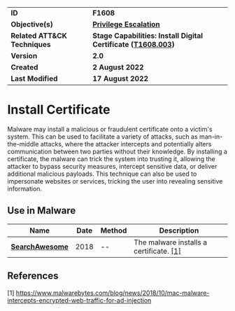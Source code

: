 <table>
<tr>
<td><b>ID</b></td>
<td><b>F1608</b></td>
</tr>
<tr>
<td><b>Objective(s)</b></td>
<td><b><a href="../privilege-escalation">Privilege Escalation</a></b></td>
</tr>
<tr>
<td><b>Related ATT&CK Techniques</b></td>
<td><b>Stage Capabilities: Install Digital Certificate (<a href="https://attack.mitre.org/techniques/T1608/003/">T1608.003</a>)</b></td>
</tr>
<tr>
<td><b>Version</b></td>
<td><b>2.0</b></td>
</tr>
<tr>
<td><b>Created</b></td>
<td><b>2 August 2022</b></td>
</tr>
<tr>
<td><b>Last Modified</b></td>
<td><b>17 August 2022</b></td>
</tr>
</table>


# Install Certificate

Malware may install a malicious or fraudulent certificate onto a victim's system. This can be used to facilitate a variety of attacks, such as man-in-the-middle attacks, where the attacker intercepts and potentially alters communication between two parties without their knowledge. By installing a certificate, the malware can trick the system into trusting it, allowing the attacker to bypass security measures, intercept sensitive data, or deliver additional malicious payloads. This technique can also be used to impersonate websites or services, tricking the user into revealing sensitive information.

## Use in Malware

|Name|Date|Method|Description|
|---|---|---|---|
|[**SearchAwesome**](../xample-malware/searchawesome.md)|2018|--|The malware installs a certificate. [[1]](#1)|

## References

<a name="1">[1]</a> https://www.malwarebytes.com/blog/news/2018/10/mac-malware-intercepts-encrypted-web-traffic-for-ad-injection

